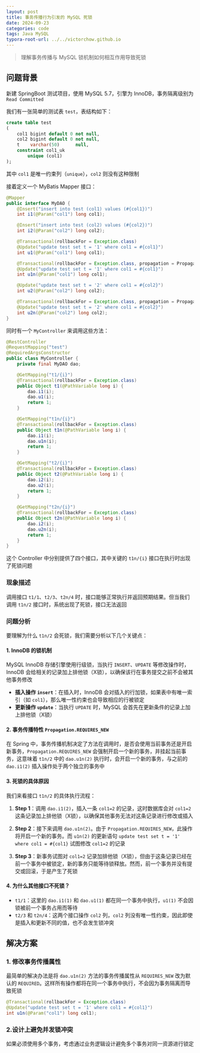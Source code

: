 ```yaml
---
layout: post
title: 事务传播行为引发的 MySQL 死锁
date: 2024-09-23
categories: code
tags: Java MySQL
typora-root-url: ../../victorchow.github.io
---
```


> 理解事务传播与 MySQL 锁机制如何相互作用导致死锁

## 问题背景

新建 SpringBoot 测试项目，使用 MySQL 5.7，引擎为 InnoDB，事务隔离级别为 `Read Committed`

我们有一张简单的测试表 `test`，表结构如下：

```sql
create table test
(
    col1 bigint default 0 not null,
    col2 bigint default 0 not null,
    t    varchar(50)      null,
    constraint col1_uk
        unique (col1)
);
```

其中 `col1` 是唯一约束列（`unique`），`col2` 则没有这种限制

接着定义一个 MyBatis Mapper 接口：

```java
@Mapper
public interface MyDAO {
    @Insert("insert into test (col1) values (#{col1})")
    int i1(@Param("col1") long col1);

    @Insert("insert into test (col2) values (#{col2})")
    int i2(@Param("col2") long col2);

    @Transactional(rollbackFor = Exception.class)
    @Update("update test set t = '1' where col1 = #{col1}")
    int u1(@Param("col1") long col1);

    @Transactional(rollbackFor = Exception.class, propagation = Propagation.REQUIRES_NEW)
    @Update("update test set t = '1' where col1 = #{col1}")
    int u1n(@Param("col1") long col1);

    @Update("update test set t = '2' where col1 = #{col2}")
    int u2(@Param("col2") long col2);

    @Transactional(rollbackFor = Exception.class, propagation = Propagation.REQUIRES_NEW)
    @Update("update test set t = '2' where col1 = #{col2}")
    int u2n(@Param("col2") long col2);
}
```

同时有一个 `MyController` 来调用这些方法：

```java
@RestController
@RequestMapping("test")
@RequiredArgsConstructor
public class MyController {
    private final MyDAO dao;

    @GetMapping("t1/{i}")
    @Transactional(rollbackFor = Exception.class)
    public Object t1(@PathVariable long i) {
        dao.i1(i);
        dao.u1(i);
        return 1;
    }

    @GetMapping("t1n/{i}")
    @Transactional(rollbackFor = Exception.class)
    public Object t1n(@PathVariable long i) {
        dao.i1(i);
        dao.u1n(i);
        return 1;
    }

    @GetMapping("t2/{i}")
    @Transactional(rollbackFor = Exception.class)
    public Object t2(@PathVariable long i) {
        dao.i2(i);
        dao.u2(i);
        return 1;
    }

    @GetMapping("t2n/{i}")
    @Transactional(rollbackFor = Exception.class)
    public Object t2n(@PathVariable long i) {
        dao.i2(i);
        dao.u2n(i);
        return 1;
    }
}
```

这个 Controller 中分别提供了四个接口，其中关键的 `t1n/{i}` 接口在执行时出现了死锁问题

### 现象描述

调用接口 `t1/1`、`t2/3`、`t2n/4` 时，接口能够正常执行并返回预期结果。但当我们调用 `t1n/2` 接口时，系统出现了死锁，接口无法返回

### 问题分析

要理解为什么 `t1n/2` 会死锁，我们需要分析以下几个关键点：

#### 1. InnoDB 的锁机制

MySQL InnoDB 存储引擎使用行级锁，当执行 `INSERT`、`UPDATE` 等修改操作时，InnoDB 会给相关的记录加上排他锁（X锁），以确保该行在事务提交之前不会被其他事务修改

- **插入操作 `insert`**：在插入时，InnoDB 会对插入的行加锁，如果表中有唯一索引（如 `col1`），那么唯一性约束也会导致相应的行被锁定
- **更新操作 `update`**：当执行 `UPDATE` 时，MySQL 会首先在更新条件的记录上加上排他锁（X锁）

#### 2. 事务传播特性 `Propagation.REQUIRES_NEW`

在 Spring 中，事务传播机制决定了方法在调用时，是否会使用当前事务还是开启新事务，`Propagation.REQUIRES_NEW` 会强制开启一个新的事务，并挂起当前事务，这意味着 `t1n/2` 中的 `dao.u1n(2)` 执行时，会开启一个新的事务，与之前的 `dao.i1(2)` 插入操作处于两个独立的事务中

#### 3. 死锁的具体原因

我们来看接口 `t1n/2` 的具体执行流程：

1. **Step 1**：调用 `dao.i1(2)`，插入一条 `col1=2` 的记录，这时数据库会对 `col1=2` 这条记录加上排他锁（X锁），以确保其他事务无法对这条记录进行修改或插入
   
2. **Step 2**：接下来调用 `dao.u1n(2)`。由于 `Propagation.REQUIRES_NEW`，此操作将开启一个新的事务。而 `u1n(2)` 的更新语句 `update test set t = '1' where col1 = #{col1}` 试图修改 `col1=2` 的记录
   
3. **Step 3**：新事务试图对 `col1=2` 记录加排他锁（X锁），但由于这条记录已经在前一个事务中被锁定，新的事务只能等待锁释放。然而，前一个事务并没有提交或回滚，于是产生了死锁

#### 4. 为什么其他接口不死锁？

- `t1/1`：这里的 `dao.i1(1)` 和 `dao.u1(1)` 都在同一个事务中执行，`u1(1)` 不会因锁被前一个事务占用而等待
- `t2/3` 和 `t2n/4`：这两个接口操作 `col2` 列，`col2` 列没有唯一性约束，因此即使是插入和更新不同的值，也不会发生锁冲突

## 解决方案

### 1. 修改事务传播属性

最简单的解决办法是将 `dao.u1n(2)` 方法的事务传播属性从 `REQUIRES_NEW` 改为默认的 `REQUIRED`。这样所有操作都将在同一个事务中执行，不会因为事务隔离而导致死锁

```java
@Transactional(rollbackFor = Exception.class)
@Update("update test set t = '1' where col1 = #{col1}")
int u1n(@Param("col1") long col1);
```

### 2.设计上避免并发锁冲突

如果必须使用多个事务，考虑通过业务逻辑设计避免多个事务对同一资源进行锁定
